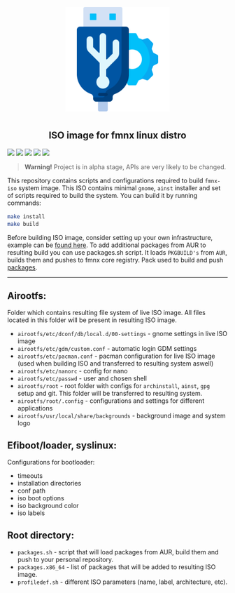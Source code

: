 <p align="center">
<img style="align: center; padding-left: 10px; padding-right: 10px; padding-bottom: 10px;" width="238px" height="238px" src="./logo.png" />
</p>

<h2 align="center">ISO image for fmnx linux distro</h2>

![](https://img.shields.io/badge/status-alpha-red.svg)
[![](https://img.shields.io/badge/license-gpl-orange.svg)](https://fmnx.su/core/iso/src/branch/main/LICENSE)
[![](https://img.shields.io/badge/fmnx-repo-006db0.svg)](https://fmnx.su/core/iso)
[![](https://img.shields.io/badge/github-repo-white.svg)](https://github.com/fmnx-su/iso)
[![](https://img.shields.io/badge/codeberg-repo-45a3fb.svg)](https://codeberg.org/fmnx/iso)

> **Warning!** Project is in alpha stage, APIs are very likely to be changed.

This repository contains scripts and configurations required to build `fmnx-iso` system image. This ISO contains minimal `gnome`, `ainst` installer and set of scripts required to build the system. You can build it by running commands:

```sh
make install
make build
```

Before building ISO image, consider setting up your own infrastructure, example can be [found here](https://fmnx.su/core/infr). To add additional packages from AUR to resulting build you can use packages.sh script. It loads `PKGBUILD's` from `AUR`, builds them and pushes to fmnx core registry. Pack used to build and push [packages](https://fmnx.su/core/pack).

---

## Airootfs:

Folder which contains resulting file system of live ISO image. All files located in this folder will be present in resulting ISO image.

- `airootfs/etc/dconf/db/local.d/00-settings` - gnome settings in live ISO image
- `airootfs/etc/gdm/custom.conf` - automatic login GDM settings
- `airootfs/etc/pacman.conf` - pacman configuration for live ISO image (used when building ISO and transferred to resulting system aswell)
- `airootfs/etc/nanorc` - config for nano
- `airootfs/etc/passwd` - user and chosen shell
- `airootfs/root` - root folder with configs for `archinstall`, `ainst`, `gpg` setup and git. This folder will be transferred to resulting system.
- `airootfs/root/.config` - configurations and settings for different applications
- `airootfs/usr/local/share/backgrounds` - background image and system logo

## Efiboot/loader, syslinux:

Configurations for bootloader:

- timeouts
- installation directories
- conf path
- iso boot options
- iso background color
- iso labels

## Root directory:

- `packages.sh` - script that will load packages from AUR, build them and push to your personal repository.
- `packages.x86_64` - list of packages that will be added to resulting ISO image.
- `profiledef.sh` - different ISO parameters (name, label, architecture, etc).
